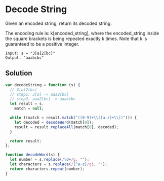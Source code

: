 # Decode String

Given an encoded string, return its decoded string.

The encoding rule is: k[encoded_string], where the encoded_string inside the square brackets is being repeated exactly k times. Note that k is guaranteed to be a positive integer.

```
Input: s = "3[a]2[bc]"
Output: "aaabcbc"
```

## Solution

```js
var decodeString = function (s) {
  // 3[a]2[bc]
  // step1: 3[a] -> aaa2[bc]
  // step2: aaa2[bc] -> aaabcbc
  let result = s,
    match = null;

  while ((match = result.match("([0-9]+\\[[a-z]+\\])"))) {
    let decoded = decodeWord(match[0]);
    result = result.replaceAll(match[0], decoded);
  }

  return result;
};

function decodeWord(s) {
  let number = s.replace(/\D+/g, "");
  let characters = s.replace(/[^a-z]/gi, "");
  return characters.repeat(number);
}
```
